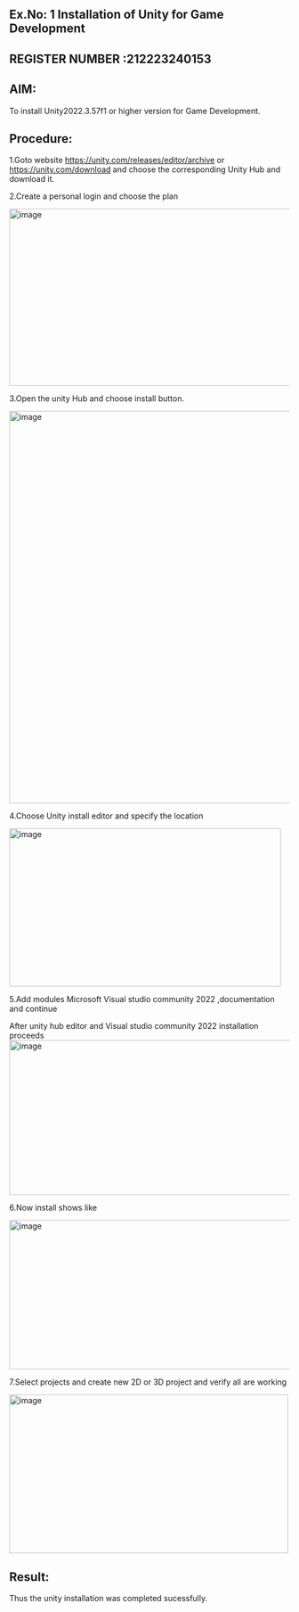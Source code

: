 ## Ex.No: 1 Installation of Unity for Game Development
## REGISTER NUMBER :212223240153
## AIM:
To install Unity2022.3.57f1 or higher version for Game Development.

## Procedure:
1.Goto website https://unity.com/releases/editor/archive or https://unity.com/download and choose the corresponding Unity Hub and download it.

2.Create a personal login and choose the plan

<img width="759" height="318" alt="image" src="https://github.com/user-attachments/assets/f1a47230-95c5-42ca-86d5-f1f0af98548a" />

3.Open the unity Hub and choose install button.

<img width="1244" height="704" alt="image" src="https://github.com/user-attachments/assets/086ec0a9-f54c-4009-a579-a52e2f379192" />


4.Choose Unity install editor and specify the location

<img width="488" height="284" alt="image" src="https://github.com/user-attachments/assets/c2404c1e-8363-4d4e-8840-8e1fc6b68ed0" />


5.Add modules Microsoft Visual studio community 2022 ,documentation and continue

After unity hub editor and Visual studio community 2022 installation proceeds
<img width="512" height="278" alt="image" src="https://github.com/user-attachments/assets/b8018537-9b5c-4fdb-89d9-7883e9e8786a" />

6.Now install shows like

<img width="508" height="268" alt="image" src="https://github.com/user-attachments/assets/c9b7b23c-2df8-481b-b3c0-9b434cd265d1" />

7.Select projects and create new 2D or 3D project and verify all are working

<img width="501" height="285" alt="image" src="https://github.com/user-attachments/assets/773a0155-05d2-4344-82a4-7539572250a4" />

## Result:
Thus the unity installation was completed sucessfully.

